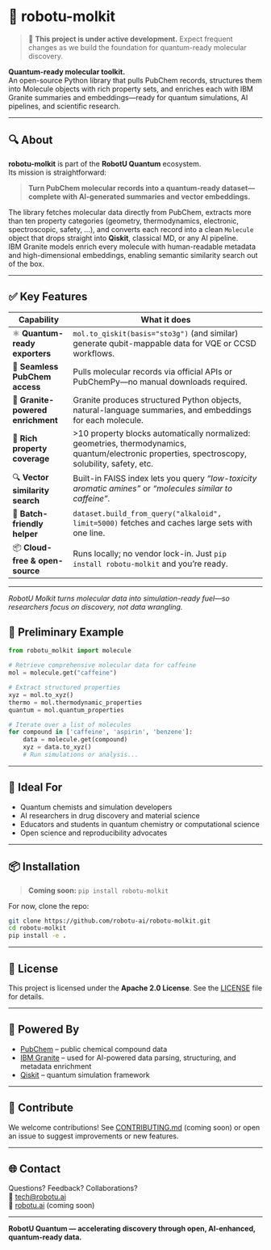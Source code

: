 # 🧪 robotu-molkit

> 🚧 **This project is under active development.** Expect frequent changes as we build the foundation for quantum-ready molecular discovery.

**Quantum-ready molecular toolkit.**  
An open-source Python library that pulls PubChem records, structures them into Molecule objects with rich property sets, and enriches each with IBM Granite summaries and embeddings—ready for quantum simulations, AI pipelines, and scientific research.

---

## 🔍 About

**robotu-molkit** is part of the **RobotU Quantum** ecosystem.  
Its mission is straightforward:

> **Turn PubChem molecular records into a quantum-ready dataset—complete with AI-generated summaries and vector embeddings.**

The library fetches molecular data directly from PubChem, extracts more than ten property categories (geometry, thermodynamics, electronic, spectroscopic, safety, …), and converts each record into a clean `Molecule` object that drops straight into **Qiskit**, classical MD, or any AI pipeline.  
IBM Granite models enrich every molecule with human-readable metadata and high-dimensional embeddings, enabling semantic similarity search out of the box.

---

## ✅ Key Features

| Capability | What it does |
|------------|--------------|
| ⚛️ **Quantum-ready exporters** | `mol.to_qiskit(basis="sto3g")` (and similar) generate qubit-mappable data for VQE or CCSD workflows. |
| 🔗 **Seamless PubChem access** | Pulls molecular records via official APIs or PubChemPy—no manual downloads required. |
| 🧠 **Granite-powered enrichment** | Granite produces structured Python objects, natural-language summaries, and embeddings for each molecule. |
| 🧬 **Rich property coverage** | >10 property blocks automatically normalized: geometries, thermodynamics, quantum/electronic properties, spectroscopy, solubility, safety, etc. |
| 🔍 **Vector similarity search** | Built-in FAISS index lets you query *“low-toxicity aromatic amines”* or *“molecules similar to caffeine”*. |
| 🔁 **Batch-friendly helper** | `dataset.build_from_query("alkaloid", limit=5000)` fetches and caches large sets with one line. |
| 📦 **Cloud-free & open-source** | Runs locally; no vendor lock-in. Just `pip install robotu-molkit` and you’re ready. |

---

*RobotU Molkit turns molecular data into simulation-ready fuel—so researchers focus on discovery, not data wrangling.*

## 🧪 Preliminary Example

```python
from robotu_molkit import molecule

# Retrieve comprehensive molecular data for caffeine
mol = molecule.get("caffeine")

# Extract structured properties
xyz = mol.to_xyz()
thermo = mol.thermodynamic_properties
quantum = mol.quantum_properties

# Iterate over a list of molecules
for compound in ['caffeine', 'aspirin', 'benzene']:
    data = molecule.get(compound)
    xyz = data.to_xyz()
    # Run simulations or analysis...
```

---

## 🔬 Ideal For

- Quantum chemists and simulation developers  
- AI researchers in drug discovery and material science  
- Educators and students in quantum chemistry or computational science  
- Open science and reproducibility advocates

---

## 📦 Installation

> **Coming soon:** `pip install robotu-molkit`

For now, clone the repo:
```bash
git clone https://github.com/robotu-ai/robotu-molkit.git
cd robotu-molkit
pip install -e .
```

---

## 📄 License

This project is licensed under the **Apache 2.0 License**. See the [LICENSE](./LICENSE) file for details.

---

## 🧠 Powered By

- [PubChem](https://pubchem.ncbi.nlm.nih.gov/) – public chemical compound data  
- [IBM Granite](https://www.ibm.com/granite) – used for AI-powered data parsing, structuring, and metadata enrichment   
- [Qiskit](https://qiskit.org/) – quantum simulation framework

---

## 🤝 Contribute

We welcome contributions! See [CONTRIBUTING.md](./CONTRIBUTING.md) (coming soon) or open an issue to suggest improvements or new features.

---

## 🌐 Contact

Questions? Feedback? Collaborations?  
📧 tech@robotu.ai  
🔬 [robotu.ai](https://robotu.ai) (coming soon)

---

**RobotU Quantum — accelerating discovery through open, AI-enhanced, quantum-ready data.**


